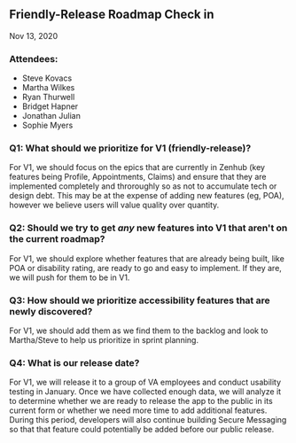 ## Friendly-Release Roadmap Check in
Nov 13, 2020

### Attendees:
- Steve Kovacs
- Martha Wilkes
- Ryan Thurwell
- Bridget Hapner
- Jonathan Julian
- Sophie Myers

### Q1: What should we prioritize for V1 (friendly-release)?

For V1, we should focus on the epics that are currently in Zenhub (key features being Profile, Appointments, Claims) and ensure that they are implemented completely and throroughly so as not to accumulate tech or design debt. This may be at the expense of adding new features (eg, POA), however we believe users will value quality over quantity.

### Q2: Should we try to get *any* new features into V1 that aren't on the current roadmap?
For V1, we should explore whether features that are already being built, like POA or disability rating, are ready to go and easy to implement. If they are, we will push for them to be in V1.

### Q3: How should we prioritize accessibility features that are newly discovered?
For V1, we should add them as we find them to the backlog and look to Martha/Steve to help us prioritize in sprint planning.

### Q4: What is our release date?
For V1, we will release it to a group of VA employees and conduct usability testing in January. Once we have collected enough data, we will analyze it to determine whether we are ready to release the app to the public in its current form or whether we need more time to add additional features. During this period, developers will also continue building Secure Messaging so that that feature could potentially be added before our public release. 

